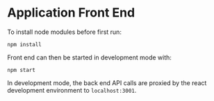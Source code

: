 # Application Front End

To install node modules before first run:
```
npm install
```

Front end can then be started in development mode with:
```
npm start
```

In development mode, the back end API calls are proxied by the react development environment to `localhost:3001`.